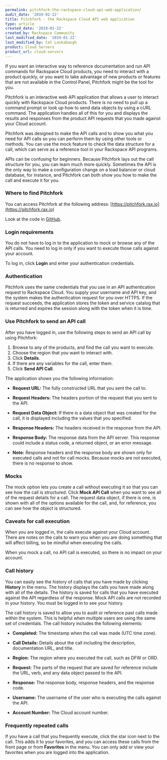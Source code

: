 ```yaml
---
permalink: pitchfork-the-rackspace-cloud-api-web-application/
audit_date: '2019-01-22'
title: Pitchfork - the Rackspace Cloud API web application
type: article
created_date: '2019-01-22'
created_by: Rackspace Community
last_modified_date: '2019-01-22'
last_modified_by: Cat Lookabaugh
product: Cloud Servers
product_url: cloud-servers
---
```


If you want an interactive way to reference documentation and run API commands
for Rackspace Cloud products, you need to interact with a product quickly, or
you want to take advantage of new products or features that are not available
in the Control Panel, Pitchfork might be the tool for you.

Pitchfork is an interactive web API application that allows a user to interact
quickly with Rackspace Cloud products. There is no need to pull up a command
prompt or look up how to send data objects by using a cURL command. The application
handles all of this for you and displays the results and responses from the
product API requests that you made against your Cloud account.

Pitchfork was designed to make the API calls and to show you what you need for
API calls so you can perform them by using other tools or methods. You can use
the mock feature to check the data structure for a call, which can serve as a
reference tool in your Rackspace API programs.

APIs can be confusing for beginners. Because Pitchfork lays out the call
structure for you, you can learn much more quickly. Sometimes the API
is the only way to make a configuration change on a load balancer or cloud
database, for instance, and Pitchfork can both show you how to make the call and
execute it for you.

### Where to find Pitchfork

You can access Pitchfork at the following address: [https://pitchfork.rax.io](https://pitchfork.rax.io)

Look at the code in [GitHub](https://github.com/oldarmyc/pitchfork).

### Login requirements

You do not have to log in to the application to mock or browse any of the API
calls. You need to log in only if you want to execute those calls against your
account.

To log in, click **Login** and enter your authentication credentials.

### Authentication

Pitchfork uses the same credentials that you use in an API authentication
request to Rackspace Cloud. You supply your username and API key, and the system
makes the authentication request for you over HTTPS. If the request succeeds,
the application stores the token and service catalog that is returned and
expires the session along with the token when it is time.

### Use Pitchfork to send an API call

After you have logged in, use the following steps to send an API call by using
Pitchfork:

1. Browse to any of the products, and find the call you want to execute.
2. Choose the region that you want to interact with.
3. Click **Details**.
4. If there are any variables for the call, enter them.
5. Click **Send API Call**.

The application shows you the following information:

- **Request URL:** The fully constructed URL that you sent the call to.

- **Request Headers:** The headers portion of the request that you sent to the
  API.

- **Request Data Object:** If there is a data object that was created for the call,
  it is displayed including the values that you specified.

- **Response Headers:** The headers received in the response from the API.

- **Response Body:** The response data from the API server. This response could
  include a status code, a returned object, or an error message.

- **Note:** Response headers and the response body are shown only for executed
  calls and not for call mocks. Because mocks are not executed, there is no
  response to show.

### Mocks

The mock option lets you create a call without executing it so that you can see
how the call is structured. Click **Mock API Call** when you want to see all of
the request details for a call. The request data object, if there is one, is
shown with all of the options available for the call, and, for reference, you
can see how the object is structured.

### Caveats for call execution

When you are logged in, the calls execute against your Cloud account. There are
notes on the calls to warn you when you are doing something that will affect
billing, so be mindful when executing the calls.

When you mock a call, no API call is executed, so there is no impact on your
account.

### Call history

You can easily see the history of calls that you have made by clicking **History**
in the menu. The history displays the calls you have made along with all of the
details. The history is saved for calls that you have executed against the API
regardless of the response. Mock API calls are not recorded in your history.
You must be logged in to see your history.

The call history is saved to allow you to audit or reference past calls made
within the system. This is helpful when multiple users are using the same
set of credentials. The call history includes the following elements:

- **Completed:** The timestamp when the call was made (UTC time zone).

- **Call Details:** Details about the call including the description,
  documentation URL, and title.

- **Region:** The region where you executed the call, such as DFW or ORD.

- **Request:** The parts of the request that are saved for reference include
  the URL, verb, and any data object passed to the API.

- **Response:** The response body, response headers, and the response code.

- **Username:** The username of the user who is executing the calls against the
  API.

- **Account Number:** The Cloud account number.

### Frequently repeated calls

If you have a call that you frequently execute,  click the star icon next to the
call. This adds it to your favorites, and you can access these calls from the
front page or from **Favorites** in the menu. You can only add or view your
favorites when you are logged into the application.

